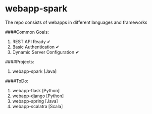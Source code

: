 # webapp-spark
The repo consists of webapps in different languages and frameworks

####Common Goals:

1. REST API Ready &#10004;
2. Basic Authentication &#10004;
3. Dynamic Server Configuration &#10004;


####Projects:
1. webapp-spark [Java]


####ToDo:
1. webapp-flask [Python]
2. webapp-django [Python]
3. webapp-spring [Java]
4. webapp-scalatra [Scala]



